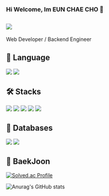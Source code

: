 ### Hi Welcome, Im EUN CHAE CHO 👋

## <div><img src="https://capsule-render.vercel.app/api?type=waving&color=auto&height=200&section=header&text=EUN-CHAE&fontSize=90" /></div>

Web Developer / Backend Engineer

## 🌱 Language
<img src="https://img.shields.io/badge/Java-CC0000?style=flat-square&logo=&logoColor=white"/> <img src="https://img.shields.io/badge/JavaScript-F7DF1E?style=flat-square&logo=jss&logoColor=white"/>


## 🛠️ Stacks
<img src="https://img.shields.io/badge/Spring-6DB33F?style=flat-square&logo=spring&logoColor=white"/> <img src="https://img.shields.io/badge/Springboot-DB33F?style=flat-square&logo=springboot&logoColor=white"/> <img src="https://img.shields.io/badge/JPA-DB33F?style=flat-square&logo=springboot&logoColor=white"/> <img src="https://img.shields.io/badge/html5-E34F26?style=flat-square&logo=html5&logoColor=white"/> <img src="https://img.shields.io/badge/css3-1572B6?style=flat-square&logo=css3&logoColor=white"/> 
## 💾 Databases
<img src="https://img.shields.io/badge/mysql-4479A1?style=flat-square&logo=MySQL&logoColor=white"/> <img src="https://img.shields.io/badge/oracle-F80000?style=flat-square&logo=oracle&logoColor=white"/>

## 🔭 BaekJoon
[![Solved.ac Profile](http://mazassumnida.wtf/api/v2/generate_badge?boj=eunchae01)](https://solved.ac/eunchae01/)

![Anurag's GitHub stats](https://github-readme-stats.vercel.app/api?username=eunchae01&show_icons=true&theme=radical) 

<!--
**gsandoo/gsandoo** is a ✨ _special_ ✨ repository because its `README.md` (this file) appears on your GitHub profile.

Here are some ideas to get you started:

- 🔭 I’m currently working on ...
- 🌱 I’m currently learning ...
- 👯 I’m looking to collaborate on ...
- 🤔 I’m looking for help with ...
- 💬 Ask me about ...
- 📫 How to reach me: ...
- 😄 Pronouns: ...
- ⚡ Fun fact: ...
-->
